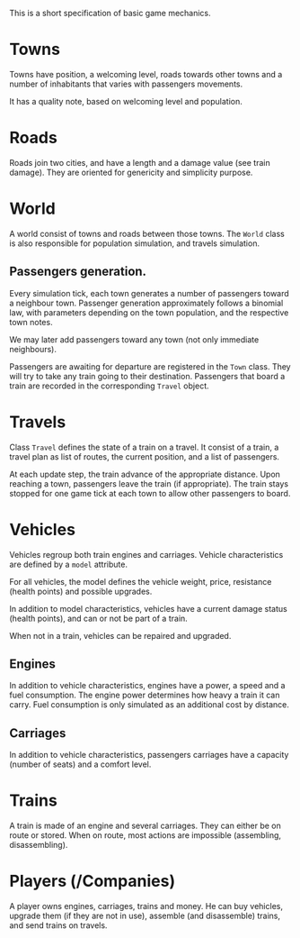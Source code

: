 This is a short specification of basic game mechanics.

# Towns

Towns have position, a welcoming level, roads towards other towns
and a number of inhabitants that varies with passengers movements.

It has a quality note, based on welcoming level and population.

# Roads

Roads join two cities, and have a length and a damage value (see train damage).
They are oriented for genericity and simplicity purpose.

# World

A world consist of towns and roads between those towns.
The `World` class is also responsible for population simulation,
and travels simulation.

## Passengers generation.

Every simulation tick, each town generates a number of passengers toward
a neighbour town. Passenger generation approximately follows a binomial law,
with parameters depending on the town population, and the respective town
notes.

We may later add passengers toward any town (not only immediate neighbours).

Passengers are awaiting for departure are registered in the `Town` class.
They will try to take any train going to their destination.
Passengers that board a train are recorded in the corresponding `Travel` object.


# Travels

Class `Travel` defines the state of a train on a travel.
It consist of a train, a travel plan as list of routes, the current position,
and a list of passengers.

At each update step, the train advance of the appropriate distance.
Upon reaching a town, passengers leave the train (if appropriate).
The train stays stopped for one game tick at each town
to allow other passengers to board.


# Vehicles

Vehicles regroup both train engines and carriages.
Vehicle characteristics are defined by a `model` attribute.

For all vehicles, the model defines the vehicle weight, price, resistance
(health points) and possible upgrades.

In addition to model characteristics, vehicles have a current damage status
(health points), and can or not be part of a train.

When not in a train, vehicles can be repaired and upgraded.

## Engines

In addition to vehicle characteristics, engines have a power, a speed and
a fuel consumption. The engine power determines how heavy a train it can carry.
Fuel consumption is only simulated as an additional cost by distance.

## Carriages

In addition to vehicle characteristics, passengers carriages have a capacity
(number of seats) and a comfort level.

# Trains

A train is made of an engine and several carriages.
They can either be on route or stored. When on route, most actions
are impossible (assembling, disassembling).


# Players (/Companies)

A player owns engines, carriages, trains and money.
He can buy vehicles, upgrade them (if they are not in use),
assemble (and disassemble) trains, and send trains on travels.
